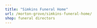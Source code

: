 ```yaml
---
title: "Simkins Funeral Home"
url: /morton-grove/simkins-funeral-home/
shop: funeral directors
---
```

